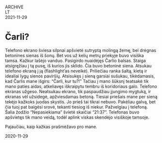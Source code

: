 ARCHIVE  
LT  
2021-11-29

# Čarli?

Telefono ekrano šviesa silpnai apšvietė sutryptą molingą žemę, bei drėgnas betonines sienas iš šonų. Bet vos už kelių metrų priekyje buvo visiška tamsa. Kažkur lašėjo vanduo. Pasigirdo nuaidėjęs Čarlio balsas. Staiga atsigręžiau į tą pusę, iš kurios jis sklido. Čia buvo betoninė siena. Atsukau telefono ekraną į ją (flashlight’as neveikė). Priliečiau ranka šaltą, kietą ir idealiai lygų sienos paviršių. Atsisukęs į sieną garsiai sušukau, tikėdamasis, kad Čarlis mane išgirs: “Čarli, kur tu?!” Tačiau į mano šūksnį teatsakė tik mano paties aidas, atkeliavęs iškraipytu tembru iš koridoriaus galo. Telefono ekranas užgeso. Neatsukau ekrano, tik paspaudžiau įjungimo mygtuką, ir ekranas vėl užsidegė, apžviesdamas betoną. Tiesiai priešais mane per sieną tekėjo kažkoks juodas skystis. Jo prieš tai tikrai nebuvo. Pakėliau galvą, bet čia tuoj pat baigėsi srovė, tekanti tiesiog iš niekur. Pažvelgiau į telefoną. Šalia žodžio “Nepasiekiama” švietė skaičiai “21:37”. Telefonas buvo apšvietęs tik mano veidą, todėl aplink viskas skendėjo visiškoje tamsoje.

Pajaučiau, kaip kažkas prašmėžavo pro mane.

2020-11-29
